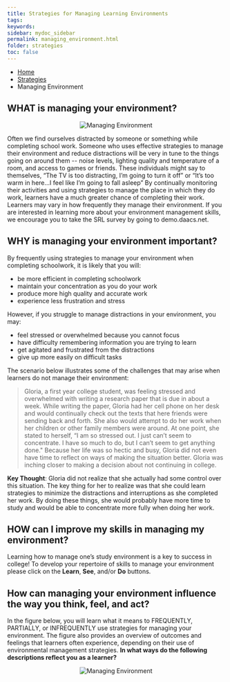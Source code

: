 ```yaml
---
title: Strategies for Managing Learning Environments
tags: 
keywords: 
sidebar: mydoc_sidebar
permalink: managing_environment.html
folder: strategies
toc: false
---
```


<ul class="breadcrumb">
    <li><a href="index.html">Home</a></li>
    <li><a href="strategies.html">Strategies</a></li>
    <li class="active">Managing Environment</li>
</ul>

## WHAT is managing your environment?

<center><img src='images/LSManagingEnvironment.JPG' alt='Managing Environment' /></center>

Often we find ourselves distracted by someone or something while completing school work. Someone who uses effective strategies to manage their environment and reduce distractions will be very in tune to the things going on around them -- noise levels, lighting quality and temperature of a room, and access to games or friends. These individuals might say to themselves, “The TV is too distracting, I’m going to turn it off” or “It’s too warm in here…I feel like I’m going to fall asleep” By continually monitoring their activities and using strategies to manage the place in which they do work, learners have a much greater chance of completing their work. 
Learners may vary in how frequently they manage their environment. If you are interested in learning more about your environment management skills, we encourage you to take the SRL survey by going to demo.daacs.net.

## WHY is managing your environment important?

By frequently using strategies to manage your environment when completing schoolwork, it is likely that you will:

* be more efficient in completing schoolwork
* maintain your concentration as you do your work
* produce more high quality and accurate work 
* experience less frustration and stress

However, if you struggle to manage distractions in your environment, you may:

* feel stressed or overwhelmed because you cannot focus
* have difficulty remembering information you are trying to learn
* get agitated and frustrated from the distractions  
* give up more easily on difficult tasks

The scenario below illustrates some of the challenges that may arise when learners do not manage their environment:
> Gloria, a first year college student, was feeling stressed and overwhelmed with writing a research paper that is due in about a week. While writing the paper, Gloria had her cell phone on her desk and would continually check out the texts that here friends were sending back and forth. She also would attempt to do her work when her children or other family members were around. At one point, she stated to herself, “I am so stressed out. I just can’t seem to concentrate. I have so much to do, but I can’t seem to get anything done." Because her life was so hectic and busy, Gloria did not even have time to reflect on ways of making the situation better. Gloria was inching closer to making a decision about not continuing in college. 

**Key Thought**: Gloria did not realize that she actually had some control over this situation. The key thing for her to realize was that she could learn strategies to minimize the distractions and interruptions as she completed her work. By doing these things, she would probably have more time to study and would be able to concentrate more fully when doing her work.

## HOW can I improve my skills in managing my environment?
Learning how to manage one’s study environment is a key to success in college! To develop your repertoire of skills to manage your environment please click on the **Learn**, **See**, and/or **Do** buttons.

## How can managing your environment influence the way you think, feel, and act?
In the figure below, you will learn what it means to FREQUENTLY, PARTIALLY, or INFREQUENTLY use strategies for managing your environment. The figure also provides an overview of outcomes and feelings that learners often experience, depending on their use of environmental management strategies. **In what ways do the following descriptions reflect you as a learner?**

<center><img src='images/LSManagingEnvironment2.JPG' alt='Managing Environment' /></center>
